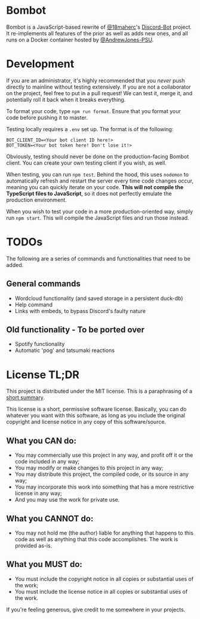 # Bombot

Bombot is a JavaScript-based rewrite of
[@18maherc](https://github.com/18maherc)'s
[Discord-Bot](https://github.com/18maherc/Discord-Bot) project. It re-implements
all features of the prior as well as adds new ones, and all runs on a Docker
container hosted by [@AndrewJones-PSU](https://github.com/AndrewJones-PSU).

# Development

If you are an administrator, it's highly recommended that you _never_ push
directly to mainline without testing extensively. If you are not a collaborator
on the project, feel free to put in a pull request! We can test it, merge it,
and potentially roll it back when it breaks everything.

To format your code, type `npm run format`. Ensure that you format your code
before pushing it to master.

Testing locally requires a `.env` set up. The format is of the following:

```dotenv
BOT_CLIENT_ID=<Your bot client ID here!>
BOT_TOKEN=<Your bot token here! Don't lose it!>
```

Obviously, testing should never be done on the production-facing Bombot client.
You can create your own testing client if you wish, as well.

When testing, you can run `npm test`. Behind the hood, this uses `nodemon` to
automatically refresh and restart the server every time code changes occur,
meaning you can quickly iterate on your code. **This will not compile the
TypeScript files to JavaScript**, so it does not perfectly emulate the
production environment.

When you wish to test your code in a more production-oriented way, simply run
`npm start`. This will compile the JavaScript files and run those instead.

# TODOs

The following are a series of commands and functionalities that need to be
added.

## General commands

- Wordcloud functionality (and saved storage in a persistent duck-db)
- Help command
- Links with embeds, to bypass Discord's faulty nature

## Old functionality - To be ported over

- Spotify functionality
- Automatic 'pog' and tatsumaki reactions

# License TL;DR

This project is distributed under the MIT license. This is a paraphrasing of a
[short summary](https://tldrlegal.com/license/mit-license).

This license is a short, permissive software license. Basically, you can do
whatever you want with this software, as long as you include the original
copyright and license notice in any copy of this software/source.

## What you CAN do:

- You may commercially use this project in any way, and profit off it or the
  code included in any way;
- You may modify or make changes to this project in any way;
- You may distribute this project, the compiled code, or its source in any way;
- You may incorporate this work into something that has a more restrictive
  license in any way;
- And you may use the work for private use.

## What you CANNOT do:

- You may not hold me (the author) liable for anything that happens to this code
  as well as anything that this code accomplishes. The work is provided as-is.

## What you MUST do:

- You must include the copyright notice in all copies or substantial uses of the
  work;
- You must include the license notice in all copies or substantial uses of the
  work.

If you're feeling generous, give credit to me somewhere in your projects.

